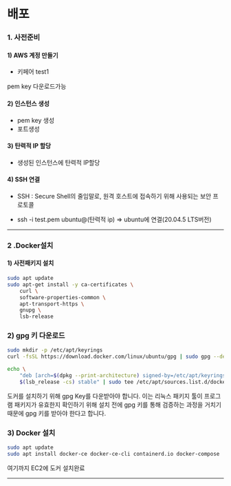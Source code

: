 # 배포

### 1. 사전준비

#### 1) AWS 계정 만들기

- 키페어 test1

pem key 다운로드가능

#### 2) 인스턴스 생성

- pem key 생성
- 포트생성

#### 3) 탄력적 IP 할당

- 생성된 인스턴스에 탄력적 IP할당

#### 4) SSH 연결

- SSH : Secure Shell의 줄임말로, 원격 호스트에 접속하기 위해 사용되는 보안 프로토콜

- ssh -i test.pem ubuntu@(탄력적 ip) => ubuntu에 연결(20.04.5 LTS버전)

--------------------------

### 2 .Docker설치

#### 1) 사전패키지 설치

```bash
sudo apt update
sudo apt-get install -y ca-certificates \
    curl \
    software-properties-common \
    apt-transport-https \
    gnupg \
    lsb-release
```

### 2) gpg 키 다운로드

```bash
sudo mkdir -p /etc/apt/keyrings
curl -fsSL https://download.docker.com/linux/ubuntu/gpg | sudo gpg --dearmor -o /etc/apt/keyrings/docker.gpg

echo \
    "deb [arch=$(dpkg --print-architecture) signed-by=/etc/apt/keyrings/docker.gpg] https://download.docker.com/linux/ubuntu \
    $(lsb_release -cs) stable" | sudo tee /etc/apt/sources.list.d/docker.list > /dev/null
```

도커를 설치하기 위해 gpg Key를 다운받아야 합니다. 이는 리눅스 패키지 툴이 프로그램 패키지가 유효한지 확인하기 위해 설치 전에 gpg 키를 통해 검증하는 과정을 거치기 때문에 gpg 키를 받아야 한다고 합니다.

### 3) Docker 설치

```bash
sudo apt update
sudo apt install docker-ce docker-ce-cli containerd.io docker-compose
```

여기까지 EC2에 도커 설치완료

---------------

